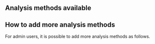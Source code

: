 
## Analysis methods available



## How to add more analysis methods

For admin users, it is possible to add more analysis methods as follows.

### 